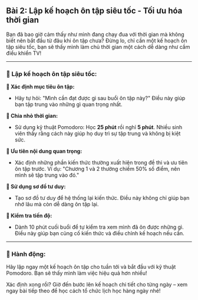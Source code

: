 ## Bài 2: Lập kế hoạch ôn tập siêu tốc - Tối ưu hóa thời gian

Bạn đã bao giờ cảm thấy như mình đang chạy đua với thời gian mà không biết nên bắt đầu từ đâu khi ôn tập chưa? Đừng lo, chỉ cần một kế hoạch ôn tập siêu tốc, bạn sẽ thấy mình làm chủ thời gian một cách dễ dàng như cầm điều khiển TV!

---

### 📌 Lập kế hoạch ôn tập siêu tốc:

**🔹 Xác định mục tiêu ôn tập:**
- Hãy tự hỏi: "Mình cần đạt được gì sau buổi ôn tập này?" Điều này giúp bạn tập trung vào những gì quan trọng nhất.

**🔹 Chia nhỏ thời gian:**
- Sử dụng kỹ thuật Pomodoro: Học **25 phút** rồi nghỉ **5 phút**. Nhiều sinh viên thấy rằng cách này giúp họ duy trì sự tập trung và không bị kiệt sức.

**🔹 Ưu tiên nội dung quan trọng:**
- Xác định những phần kiến thức thường xuất hiện trong đề thi và ưu tiên ôn tập trước. Ví dụ: "Chương 1 và 2 thường chiếm 50% số điểm, nên mình sẽ tập trung vào đó."

**🔹 Sử dụng sơ đồ tư duy:**
- Tạo sơ đồ tư duy để hệ thống lại kiến thức. Điều này không chỉ giúp bạn nhớ lâu mà còn dễ dàng ôn tập lại.

**🔹 Kiểm tra tiến độ:**
- Dành 10 phút cuối buổi để tự kiểm tra xem mình đã ôn được những gì. Điều này giúp bạn củng cố kiến thức và điều chỉnh kế hoạch nếu cần.

---

### 🚀 Hành động:

Hãy lập ngay một kế hoạch ôn tập cho tuần tới và bắt đầu với kỹ thuật Pomodoro. Bạn sẽ thấy mình làm việc hiệu quả hơn nhiều!

Xác định xong rồi? Giờ đến bước lên kế hoạch chi tiết cho từng ngày – xem ngay bài tiếp theo để học cách tổ chức lịch học hàng ngày nhé!